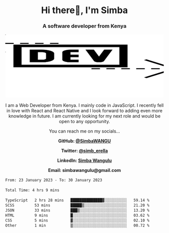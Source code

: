 
<h1 align="center"> Hi there👋, I'm Simba</h1>
<h3 align="center">A software developer from Kenya</h3>

<img src="/arrow-svgrepo-com.svg" margin="auto" width="100%" height="200px">


<p align="center">I am a Web Developer from Kenya. I mainly code in JavaScript. I recently fell in love with React and React Native and I look forward to adding even more knowledge in future. I am currently looking for my next role and would be open to any opportunity.</p>

<p align="center">You can reach me on my socials... </p>

<div align="center">

__<p>  GitHub: [@SimbaWANGU](https://github.com/SimbaWANGU)__  </p>
__<p> Twitter: [@simb_erella](https://twitter.com/simb_erella)__ </p>
__<p> LinkedIn: [Simba Wangulu](https://www.linkedin.com/in/simba-wangulu/)__ </p>
__<p> Email: simbawangulu@gmail.com__ </p>

</div>

<!--START_SECTION:waka-->

```text
From: 23 January 2023 - To: 30 January 2023

Total Time: 4 hrs 9 mins

TypeScript   2 hrs 28 mins   ██████████████▓░░░░░░░░░░   59.14 %
SCSS         53 mins         █████▒░░░░░░░░░░░░░░░░░░░   21.20 %
JSON         33 mins         ███▒░░░░░░░░░░░░░░░░░░░░░   13.20 %
HTML         9 mins          █░░░░░░░░░░░░░░░░░░░░░░░░   03.62 %
CSS          5 mins          ▓░░░░░░░░░░░░░░░░░░░░░░░░   02.10 %
Other        1 min           ▒░░░░░░░░░░░░░░░░░░░░░░░░   00.72 %
```

<!--END_SECTION:waka-->

